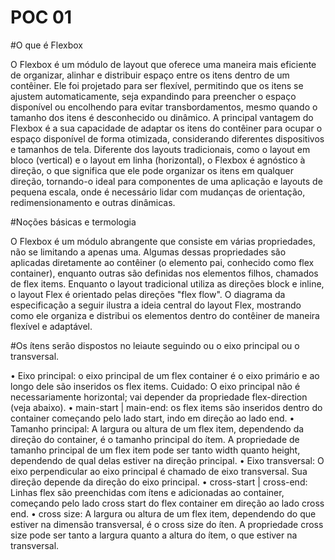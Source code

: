 # POC 01

#O que é Flexbox

O Flexbox é um módulo de layout que oferece uma maneira mais eficiente de organizar, alinhar e distribuir espaço entre os itens dentro de um contêiner. Ele foi projetado para ser flexível, permitindo que os itens se ajustem automaticamente, seja expandindo para preencher o espaço disponível ou encolhendo para evitar transbordamentos, mesmo quando o tamanho dos itens é desconhecido ou dinâmico.
A principal vantagem do Flexbox é a sua capacidade de adaptar os itens do contêiner para ocupar o espaço disponível de forma otimizada, considerando diferentes dispositivos e tamanhos de tela. Diferente dos layouts tradicionais, como o layout em bloco (vertical) e o layout em linha (horizontal), o Flexbox é agnóstico à direção, o que significa que ele pode organizar os itens em qualquer direção, tornando-o ideal para componentes de uma aplicação e layouts de pequena escala, onde é necessário lidar com mudanças de orientação, redimensionamento e outras dinâmicas.

#Noções básicas e termologia

O Flexbox é um módulo abrangente que consiste em várias propriedades, não se limitando a apenas uma. Algumas dessas propriedades são aplicadas diretamente ao contêiner (o elemento pai, conhecido como flex container), enquanto outras são definidas nos elementos filhos, chamados de flex items.
Enquanto o layout tradicional utiliza as direções block e inline, o layout Flex é orientado pelas direções "flex flow". O diagrama da especificação a seguir ilustra a ideia central do layout Flex, mostrando como ele organiza e distribui os elementos dentro do contêiner de maneira flexível e adaptável.
 
#Os ítens serão dispostos no leiaute seguindo ou o eixo principal ou o transversal.

•	Eixo principal: o eixo principal de um flex container é o eixo primário e ao longo dele são inseridos os flex items. Cuidado: O eixo principal não é necessariamente horizontal; vai depender da propriedade flex-direction (veja abaixo).
•	main-start | main-end: os flex items são inseridos dentro do container começando pelo lado start, indo em direção ao lado end.
•	Tamanho principal: A largura ou altura de um flex item, dependendo da direção do container, é o tamanho principal do ítem. A propriedade de tamanho principal de um flex item pode ser tanto width quanto height, dependendo de qual delas estiver na direção principal.
•	Eixo transversal: O eixo perpendicular ao eixo principal é chamado de eixo transversal. Sua direção depende da direção do eixo principal.
•	cross-start | cross-end: Linhas flex são preenchidas com ítens e adicionadas ao container, começando pelo lado cross start do flex container em direção ao lado cross end.
•	cross size: A largura ou altura de um flex item, dependendo do que estiver na dimensão transversal, é o cross size do íten. A propriedade cross size pode ser tanto a largura quanto a altura do ítem, o que estiver na transversal.
